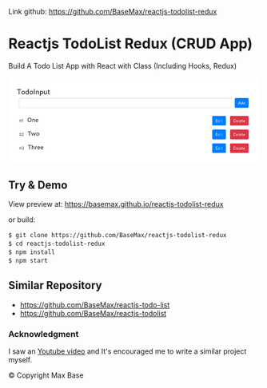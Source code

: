 Link github: https://github.com/BaseMax/reactjs-todolist-redux

# Reactjs TodoList Redux (CRUD App)

Build A Todo List App with React with Class (Including Hooks, Redux)

[![Reactjs TodoList Redux](demo.png)](https://basemax.github.io/reactjs-todolist-redux)

## Try & Demo

View preview at: https://basemax.github.io/reactjs-todolist-redux

or build:

```bash
$ git clone https://github.com/BaseMax/reactjs-todolist-redux
$ cd reactjs-todolist-redux
$ npm install
$ npm start
```

## Similar Repository

- https://github.com/BaseMax/reactjs-todo-list
- https://github.com/BaseMax/reactjs-todolist

### Acknowledgment

I saw an [Youtube video](https://www.youtube.com/watch?v=xwkbWUOGfws) and It's encouraged me to write a similar project myself.

© Copyright Max Base

